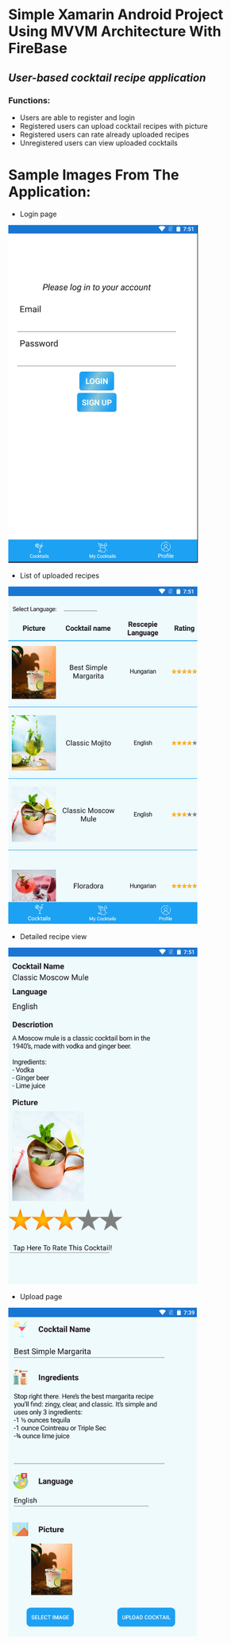 # Simple Xamarin Android Project Using MVVM Architecture With FireBase

## *User-based cocktail recipe application*  

### Functions:
- Users are able to register and login
- Registered users can upload cocktail recipes with picture
- Registered users can rate already uploaded recipes
- Unregistered users can view uploaded cocktails


# Sample Images From The Application:
- Login page

![Login](/Example-Images/Login.png)

- List of uploaded recipes 

![CocktailList](/Example-Images/CocktailList.png)

- Detailed recipe view

![DetailedView](/Example-Images/DetailedView.png)

- Upload page 

![Upload](/Example-Images/Upload.png)
